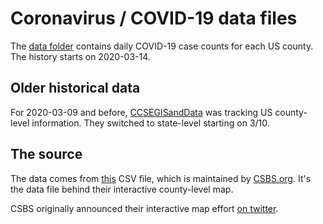 # Coronavirus / COVID-19 data files

The [data folder](https://github.com/tomquisel/covid19-data/tree/master/data/csv) contains daily COVID-19 case counts for each US county. The history starts on 2020-03-14.

## Older historical data

For 2020-03-09 and before, [CCSEGISandData](https://github.com/CSSEGISandData/COVID-19/tree/master/csse_covid_19_data/csse_covid_19_daily_reports) was tracking US county-level information. They switched to state-level starting on 3/10.

## The source

The data comes from [this](https://facts.csbs.org/covid-19/covid19_county.csv) CSV file, which is maintained by [CSBS.org](https://www.csbs.org/information-covid-19-coronavirus). It's the data file behind their interactive county-level map.

CSBS originally announced their interactive map effort [on twitter](https://twitter.com/CSBSNews/status/1238620548407705602).
